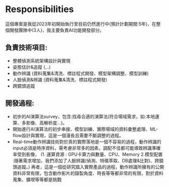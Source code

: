 # Responsibilities

這個專案是我從2023年初開始執行至目前仍然進行中(預計計劃期間:5年)，在整個開發團隊中(3人)，我主要負責AI功能開發部分。
## 負責技術項目:
* 整體偵測系統架構設計與實現
* 姿態估計&追蹤 (...)
* 動作辨識 (資料蒐集&清洗、標註程式開發、模型架構調整、模型訓練)
* 人臉偵測&辨識 (資料蒐集&清洗、標註程式開發)
* 跨鏡頭追蹤
  
## 開發過程:
* 初步的AI演算法survey，包含:找尋合適的演算法(符合場域需求，如:本地運算、多影像、高解析度...)。
* 開始進行AI演算法的初步串接、模型訓練、實際場域的資料彙整處理、ML-flow設計與實現，這是一個漫長且需要不斷調整的過程。
* Real-time動作辨識技術對於真的實際落地是一個不容易的過程，動作辨識的input必須是時序資料，需考慮非常多的因素，調配不佳都可能導致辨識準確率受到影像，
  (1. 運算資源 : GPU卡算力與數量、CPU、Memory 2.模型配置 :隨著需求增加，我們添加了人臉辨識(偵測、特徵萃取、DB處理&比對)、跨鏡頭追蹤。)
  再者，這是一個從研究踏入實際產品的過程，動作辨識所擁有的公開資料非常有限，包含動作影片的錄製角度、時長等等都非常的有限，對於資料蒐集、擴增等等都是挑戰

